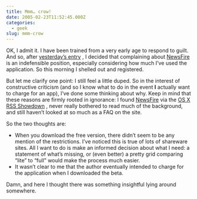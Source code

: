 ```yaml
---
title: Mmm… crow!
date: 2005-02-23T11:52:45.000Z
categories:
  - geek
slug: mmm-crow
---
```

OK, I admit it. I have been trained from a very early age to respond to guilt. And so, after [yesterday’s entry][1] , I decided that complaining about [NewsFire][2]  is an indefensible position, especially considering how much I’ve used the application. So this morning I shelled out and registered.

But let me clarify one point: I still feel a little duped. So in the interest of constructive criticism (and so I know what to do in the event **I** actually want to charge for an app), I’ve done some thinking about why. Keep in mind that these reasons are firmly rooted in ignorance: I found [NewsFire][2]  via the [OS X RSS Showdown][3] , never really bothered to read much of the background, and still haven’t looked at so much as a FAQ on the site.

So the two thoughts are:

<ul class="simple">
  <li>
    When you download the free version, there didn’t seem to be any mention of the restrictions. I’ve noticed this is true of lots of shareware sites. All I want to do is make an informed decision about what I need: a statement of what’s missing, or (even better) a pretty grid comparing “lite” to “full” would make the process much easier.
  </li>
  <li>
    It wasn’t clear to me that the author eventually intended to charge for the application when I downloaded the beta.
  </li>
</ul>

Damn, and here I thought there was something insightful lying around somewhere.



 [1]: http://yergler.net/blog/archives/2005/02/22/what-you-want-to-eat
 [2]: http://newsfirerss.com/
 [3]: http://www.drunkenblog.com/drunkenblog-archives/000337.html
